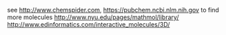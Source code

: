 see http://www.chemspider.com, https://pubchem.ncbi.nlm.nih.gov to find more molecules
http://www.nyu.edu/pages/mathmol/library/
http://www.edinformatics.com/interactive_molecules/3D/
